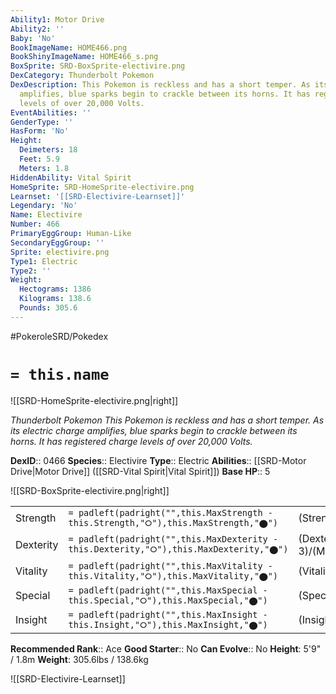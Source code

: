 ```yaml
---
Ability1: Motor Drive
Ability2: ''
Baby: 'No'
BookImageName: HOME466.png
BookShinyImageName: HOME466_s.png
BoxSprite: SRD-BoxSprite-electivire.png
DexCategory: Thunderbolt Pokemon
DexDescription: This Pokemon is reckless and has a short temper. As its electric charge
  amplifies, blue sparks begin to crackle between its horns. It has registered charge
  levels of over 20,000 Volts.
EventAbilities: ''
GenderType: ''
HasForm: 'No'
Height:
  Deimeters: 18
  Feet: 5.9
  Meters: 1.8
HiddenAbility: Vital Spirit
HomeSprite: SRD-HomeSprite-electivire.png
Learnset: '[[SRD-Electivire-Learnset]]'
Legendary: 'No'
Name: Electivire
Number: 466
PrimaryEggGroup: Human-Like
SecondaryEggGroup: ''
Sprite: electivire.png
Type1: Electric
Type2: ''
Weight:
  Hectograms: 1386
  Kilograms: 138.6
  Pounds: 305.6
---
```


#PokeroleSRD/Pokedex

# `= this.name`

![[SRD-HomeSprite-electivire.png|right]]

*Thunderbolt Pokemon*
*This Pokemon is reckless and has a short temper. As its electric charge amplifies, blue sparks begin to crackle between its horns. It has registered charge levels of over 20,000 Volts.*

**DexID**:: 0466
**Species**:: Electivire
**Type**:: Electric
**Abilities**:: [[SRD-Motor Drive|Motor Drive]] ([[SRD-Vital Spirit|Vital Spirit]])
**Base HP**:: 5

![[SRD-BoxSprite-electivire.png|right]]

|           |                                                                                        |                                          |
| --------- | -------------------------------------------------------------------------------------- | ---------------------------------------- |
| Strength  | `= padleft(padright("",this.MaxStrength - this.Strength,"⭘"),this.MaxStrength,"⬤")`    | (Strength::3)/(MaxStrength::7)   |
| Dexterity | `= padleft(padright("",this.MaxDexterity - this.Dexterity,"⭘"),this.MaxDexterity,"⬤")` | (Dexterity:: 3)/(MaxDexterity::6) |
| Vitality  | `= padleft(padright("",this.MaxVitality - this.Vitality,"⭘"),this.MaxVitality,"⬤")`    | (Vitality::2)/(MaxVitality::4)   |
| Special   | `= padleft(padright("",this.MaxSpecial - this.Special,"⭘"),this.MaxSpecial,"⬤")`       | (Special::3)/(MaxSpecial::6)     |
| Insight   | `= padleft(padright("",this.MaxInsight - this.Insight,"⭘"),this.MaxInsight,"⬤")`       | (Insight::2)/(MaxInsight::5)     |

**Recommended Rank**:: Ace
**Good Starter**:: No
**Can Evolve**:: No
**Height**: 5'9" / 1.8m
**Weight**: 305.6lbs / 138.6kg

![[SRD-Electivire-Learnset]]